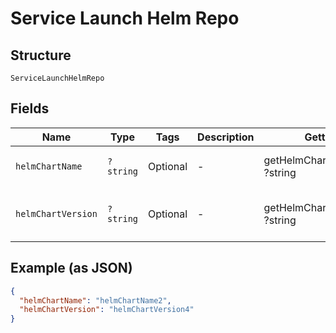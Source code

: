 
# Service Launch Helm Repo

## Structure

`ServiceLaunchHelmRepo`

## Fields

| Name | Type | Tags | Description | Getter | Setter |
|  --- | --- | --- | --- | --- | --- |
| `helmChartName` | `?string` | Optional | - | getHelmChartName(): ?string | setHelmChartName(?string helmChartName): void |
| `helmChartVersion` | `?string` | Optional | - | getHelmChartVersion(): ?string | setHelmChartVersion(?string helmChartVersion): void |

## Example (as JSON)

```json
{
  "helmChartName": "helmChartName2",
  "helmChartVersion": "helmChartVersion4"
}
```

